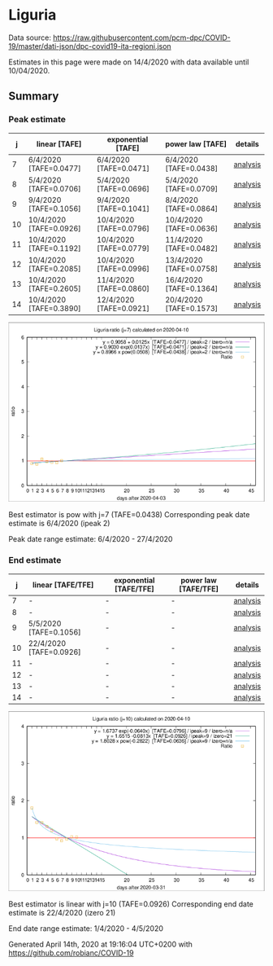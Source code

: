 # Liguria


Data source: https://raw.githubusercontent.com/pcm-dpc/COVID-19/master/dati-json/dpc-covid19-ita-regioni.json

Estimates in this page were made on 14/4/2020 with data available until 10/04/2020.


## Summary 

### Peak estimate 
|j|linear [TAFE]|exponential [TAFE]|power law [TAFE]|details|
|---|----|-----------|---------|-------|
|7|6/4/2020 [TAFE=0.0477]|6/4/2020 [TAFE=0.0471]|6/4/2020 [TAFE=0.0438]|[analysis](COVID-19_liguria_j7_2020-04-10.md)|
|8|5/4/2020 [TAFE=0.0706]|5/4/2020 [TAFE=0.0696]|5/4/2020 [TAFE=0.0709]|[analysis](COVID-19_liguria_j8_2020-04-10.md)|
|9|9/4/2020 [TAFE=0.1056]|9/4/2020 [TAFE=0.1041]|8/4/2020 [TAFE=0.0864]|[analysis](COVID-19_liguria_j9_2020-04-10.md)|
|10|10/4/2020 [TAFE=0.0926]|10/4/2020 [TAFE=0.0796]|10/4/2020 [TAFE=0.0636]|[analysis](COVID-19_liguria_j10_2020-04-10.md)|
|11|10/4/2020 [TAFE=0.1192]|10/4/2020 [TAFE=0.0779]|11/4/2020 [TAFE=0.0482]|[analysis](COVID-19_liguria_j11_2020-04-10.md)|
|12|10/4/2020 [TAFE=0.2085]|10/4/2020 [TAFE=0.0996]|13/4/2020 [TAFE=0.0758]|[analysis](COVID-19_liguria_j12_2020-04-10.md)|
|13|10/4/2020 [TAFE=0.2605]|11/4/2020 [TAFE=0.0860]|16/4/2020 [TAFE=0.1364]|[analysis](COVID-19_liguria_j13_2020-04-10.md)|
|14|10/4/2020 [TAFE=0.3890]|12/4/2020 [TAFE=0.0921]|20/4/2020 [TAFE=0.1573]|[analysis](COVID-19_liguria_j14_2020-04-10.md)|

![best peak estimate](COVID-19_liguria_j7_2020-04-10.png)

Best estimator is pow with j=7 (TAFE=0.0438)
Corresponding peak date estimate is 6/4/2020 (ipeak 2)


Peak date range estimate: 6/4/2020 - 27/4/2020

### End estimate 
|j|linear [TAFE/TFE]|exponential [TAFE/TFE]|power law [TAFE/TFE]|details|
|---|----|-----------|---------|-------|
|7|-|-|-|[analysis](COVID-19_liguria_j7_2020-04-10.md)|
|8|-|-|-|[analysis](COVID-19_liguria_j8_2020-04-10.md)|
|9|5/5/2020 [TAFE=0.1056]|-|-|[analysis](COVID-19_liguria_j9_2020-04-10.md)|
|10|22/4/2020 [TAFE=0.0926]|-|-|[analysis](COVID-19_liguria_j10_2020-04-10.md)|
|11|-|-|-|[analysis](COVID-19_liguria_j11_2020-04-10.md)|
|12|-|-|-|[analysis](COVID-19_liguria_j12_2020-04-10.md)|
|13|-|-|-|[analysis](COVID-19_liguria_j13_2020-04-10.md)|
|14|-|-|-|[analysis](COVID-19_liguria_j14_2020-04-10.md)|

![best zero estimate](COVID-19_liguria_j10_2020-04-10.png)

Best estimator is linear with j=10 (TAFE=0.0926)
Corresponding end date estimate is 22/4/2020 (izero 21)


End date range estimate: 1/4/2020 - 4/5/2020

Generated April 14th, 2020 at 19:16:04 UTC+0200 with https://github.com/robianc/COVID-19

